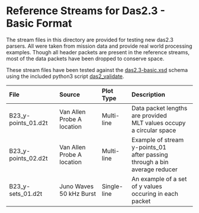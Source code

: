 # Reference Streams for Das2.3 - Basic Format

The stream files in this directory are provided for testing new das2.3 parsers.  All 
were taken from mission data and provide real world processing examples.  Though 
all header packets are present in the reference streams, most of the data packets
have been dropped to conserve space.

These stream files have been tested against the [das2.3-basic.xsd](https://github.com/das-developers/das2docs/blob/properties/das2.3-ICD/das2.3-basic.xsd)
schema using the included python3 script [das2_validate](https://github.com/das-developers/das2docs/blob/properties/das2.3-ICD/scripts/das2_validate).

| File                | Source                      | Plot Type  | Description    |
| :------------------ | :-------------------------- | :--------- | :------------- |
| B23_y-points_01.d2t | Van Allen Probe A location  | Multi-line | Data packet lengths are provided <br>MLT values occupy a circular space |
| B23_y-points_02.d2t | Van Allen Probe A location  | Multi-line | Example of stream y-points_01 <br>after passing through a bin average reducer |
| B23_y-sets_01.d2t   | Juno Waves 50 kHz Burst     | Single-line| An example of a set of y values <br> occuring in each packet |


